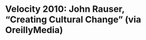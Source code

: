 <!--
id: 735487399
link: http://tumblr.atmos.org/post/735487399/velocity-2010-john-rauser-creating-cultural
slug: velocity-2010-john-rauser-creating-cultural
date: Fri Jun 25 2010 12:20:03 GMT-0700 (PDT)
publish: 2010-06-025
tags: 
title: Velocity 2010:  John Rauser, &#8220;Creating Cultural Change&#8221; (via OreillyMedia)
-->


Velocity 2010:  John Rauser, &#8220;Creating Cultural Change&#8221; (via OreillyMedia)
======================================================================================



